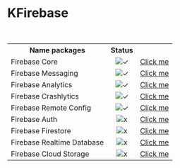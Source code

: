 # KFirebase

<br>

<table>
  <tr>
    <th style="text-align:center;">Name packages</th>
    <th style="text-align:center;">Status</th>

  <tr>
    <td style="">Firebase Core</td>
    <td style="text-align:center;"><img src="https://img.shields.io/badge/%20✓-green?style=flat-square&color=276221" alt="✓"></td>
    <td style="text-align:center;"><a href="https://github.com/the-best-is-best/KFirebaseCore/blob/main/README.MD">Click me</a></td>
  </tr>
  <tr>
    <td style="">Firebase Messaging</td>
    <td style="text-align:center;"><img src="https://img.shields.io/badge/%20✓-green?style=flat-square&color=276221" alt="✓"></td>
    <td style="text-align:center;"><a href="https://github.com/the-best-is-best/KFirebaseMessaging/blob/main/README.md">Click me</a></td>
  </tr>
  <tr>
    <td style="">Firebase Analytics</td>
    <td style="text-align:center;"><img src="https://img.shields.io/badge/%20✓-green?style=flat-square&color=276221" alt="✓"></td>
    <td style="text-align:center;"><a href="https://github.com/the-best-is-best/KFirebaseAnalytics/blob/main/README.MD">Click me</a></td>
  </tr>
  <tr>
    <td style="">Firebase Crashlytics</td>
    <td style="text-align:center;"><img src="https://img.shields.io/badge/%20✓-green?style=flat-square&color=276221" alt="✓"></td>
    <td style="text-align:center;"><a href="https://github.com/the-best-is-best/TouchLabCrashlytics/blob/main/readme.MD">Click me</a></td>
  </tr>
   <tr>
    <td style="">Firebase Remote Config</td>
    <td style="text-align:center;"><img src="https://img.shields.io/badge/%20✓-green?style=flat-square&color=276221" alt="✓"></td>
    <td style="text-align:center;"><a href="https://github.com/the-best-is-best/KFirebaseRemoteConfig/blob/main/README.MD">Click me</a></td>
  </tr>
    <tr>
    <td style="">Firebase Auth</td>
    <td style="text-align:center;"><img src="https://img.shields.io/badge/%20x-red?style=flat-square&color=C30010" alt="x"></td>
    <td style="text-align:center;"><a href="https://github.com/the-best-is-best/KFirebase/blob/main/FirebaseAuth/readme.md">Click me</a></td>
  
</tr>
    <tr>
        <td style="">Firebase Firestore</td>
        <td style="text-align:center;"><img src="https://img.shields.io/badge/%20x-red?style=flat-square&color=C30010" alt="x"></td>
        <td style="text-align:center;"><a href="https://github.com/the-best-is-best/KFirebase/blob/main/FirebaseFirestore/readme.md">Click me</a></td>

</tr>
     <tr>
        <td style="">Firebase Realtime Database</td>
        <td style="text-align:center;"><img src="https://img.shields.io/badge/%20x-red?style=flat-square&color=C30010" alt="x"></td>
        <td style="text-align:center;"><a href="https://github.com/the-best-is-best/KFirebase/blob/main/FirebaseDatabase/readme.md">Click me</a></td>

  </tr>
        <tr>
        <td style="">Firebase Cloud Storage</td>
        <td style="text-align:center;"><img src="https://img.shields.io/badge/%20x-red?style=flat-square&color=C30010" alt="x"></td>
        <td style="text-align:center;"><a href="https://github.com/the-best-is-best/KFirebase/blob/main/FirebaseStorage/readme.md">Click me</a></td>

</table>
